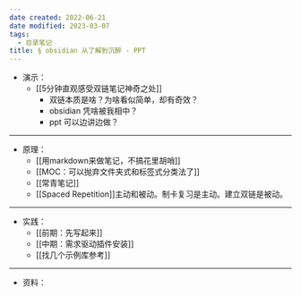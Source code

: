 ```yaml
---
date created: 2022-06-21
date modified: 2023-03-07
tags:
  - 目录笔记
title: § obsidian 从了解到沉醉 - PPT
---
```


- 演示：
	- [[5分钟直观感受双链笔记神奇之处]]
		- 双链本质是啥？为啥看似简单，却有奇效？
		- obsidian 凭啥被我相中？
		- ppt 可以边讲边做？
---

- 原理：
	- [[用markdown来做笔记，不搞花里胡哨]]
	- [[MOC：可以抛弃文件夹式和标签式分类法了]]
	- [[常青笔记]]
	- [[Spaced Repetition]]主动和被动。制卡复习是主动。建立双链是被动。
---

- 实践：
	- [[前期：先写起来]]
	- [[中期：需求驱动插件安装]]
	- [[找几个示例库参考]]
---

- 资料：
